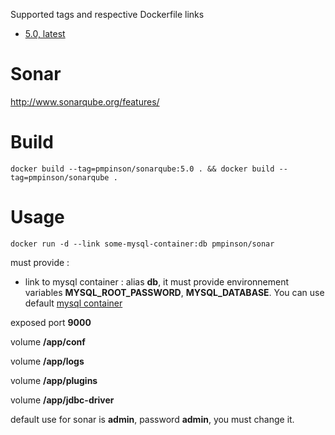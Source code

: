 Supported tags and respective Dockerfile links

* [5.0, latest](5.0/Dockerfile)


# Sonar
http://www.sonarqube.org/features/

# Build

`docker build --tag=pmpinson/sonarqube:5.0 . && docker build --tag=pmpinson/sonarqube .`

# Usage

`docker run -d --link some-mysql-container:db pmpinson/sonar`

must provide :
* link to mysql container : alias **db**, it must provide environnement variables **MYSQL_ROOT_PASSWORD**, **MYSQL_DATABASE**. You can use default [mysql container](../#mysql)

exposed port **9000**

volume **/app/conf**

volume **/app/logs**

volume **/app/plugins**

volume **/app/jdbc-driver**

default use for sonar is **admin**, password **admin**, you must change it.
